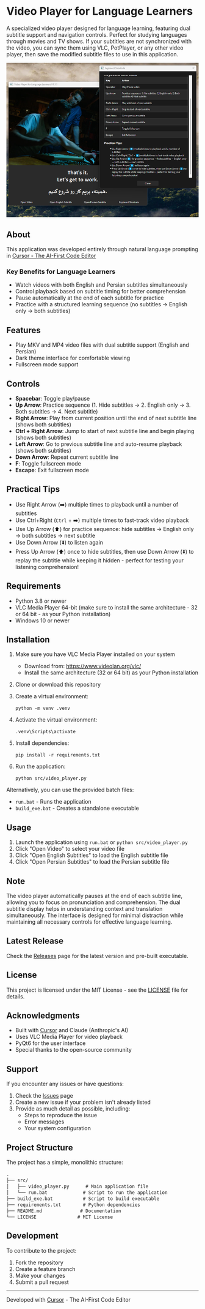 # Video Player for Language Learners

A specialized video player designed for language learning, featuring dual subtitle support and navigation controls. Perfect for studying languages through movies and TV shows. 
If your subtitles are not synchronized with the video, you can sync them using VLC, PotPlayer, or any other video player, then save the modified subtitle files to use in this application.

![Player Screenshot](images/Player.png)

## About

This application was developed entirely through natural language prompting in [Cursor - The AI-First Code Editor](https://cursor.sh/)

### Key Benefits for Language Learners

- Watch videos with both English and Persian subtitles simultaneously
- Control playback based on subtitle timing for better comprehension
- Pause automatically at the end of each subtitle for practice
- Practice with a structured learning sequence (no subtitles → English only → both subtitles)

## Features

- Play MKV and MP4 video files with dual subtitle support (English and Persian)
- Dark theme interface for comfortable viewing
- Fullscreen mode support

## Controls

- **Spacebar**: Toggle play/pause
- **Up Arrow**: Practice sequence (1. Hide subtitles → 2. English only → 3. Both subtitles → 4. Next subtitle)
- **Right Arrow**: Play from current position until the end of next subtitle line (shows both subtitles)
- **Ctrl + Right Arrow**: Jump to start of next subtitle line and begin playing (shows both subtitles)
- **Left Arrow**: Go to previous subtitle line and auto-resume playback (shows both subtitles)
- **Down Arrow**: Repeat current subtitle line
- **F**: Toggle fullscreen mode
- **Escape**: Exit fullscreen mode

## Practical Tips
- Use Right Arrow (➡️) multiple times to playback until a number of subtitles
- Use Ctrl+Right (`Ctrl` + ➡️) multiple times to fast-track video playback
- Use Up Arrow (⬆️) for practice sequence: hide subtitles → English only → both subtitles → next subtitle
- Use Down Arrow (⬇️) to listen again
- Press Up Arrow (⬆️) once to hide subtitles, then use Down Arrow (⬇️) to replay the subtitle while keeping it hidden - perfect for testing your listening comprehension!

## Requirements

- Python 3.8 or newer
- VLC Media Player 64-bit (make sure to install the same architecture - 32 or 64 bit - as your Python installation)
- Windows 10 or newer

## Installation

1. Make sure you have VLC Media Player installed on your system
   - Download from: <https://www.videolan.org/vlc/>
   - Install the same architecture (32 or 64 bit) as your Python installation

2. Clone or download this repository

3. Create a virtual environment:
   ```
   python -m venv .venv
   ```

4. Activate the virtual environment:
   ```
   .venv\Scripts\activate
   ```

5. Install dependencies:
   ```
   pip install -r requirements.txt
   ```

6. Run the application:
   ```
   python src/video_player.py
   ```

Alternatively, you can use the provided batch files:
- `run.bat` - Runs the application
- `build_exe.bat` - Creates a standalone executable

## Usage

1. Launch the application using `run.bat` or `python src/video_player.py`
2. Click "Open Video" to select your video file
3. Click "Open English Subtitles" to load the English subtitle file
4. Click "Open Persian Subtitles" to load the Persian subtitle file

## Note

The video player automatically pauses at the end of each subtitle line, allowing you to focus on pronunciation and comprehension. The dual subtitle display helps in understanding context and translation simultaneously. The interface is designed for minimal distraction while maintaining all necessary controls for effective language learning.

## Latest Release

Check the [Releases](https://github.com/rabiejavadian/video-player-for-language-learners/releases) page for the latest version and pre-built executable.

## License

This project is licensed under the MIT License - see the [LICENSE](LICENSE) file for details.

## Acknowledgments

- Built with [Cursor](https://cursor.sh/) and Claude (Anthropic's AI)
- Uses VLC Media Player for video playback
- PyQt6 for the user interface
- Special thanks to the open-source community

## Support

If you encounter any issues or have questions:

1. Check the [Issues](https://github.com/rabiejavadian/video-player-for-language-learners/issues) page
2. Create a new issue if your problem isn't already listed
3. Provide as much detail as possible, including:
   - Steps to reproduce the issue
   - Error messages
   - Your system configuration

## Project Structure

The project has a simple, monolithic structure:

```
.
├── src/
│   ├── video_player.py      # Main application file
│   └── run.bat             # Script to run the application
├── build_exe.bat           # Script to build executable
├── requirements.txt        # Python dependencies
├── README.md              # Documentation
└── LICENSE               # MIT License
```

## Development

To contribute to the project:

1. Fork the repository
2. Create a feature branch
3. Make your changes
4. Submit a pull request

---
Developed with [Cursor](https://cursor.sh/) - The AI-First Code Editor

